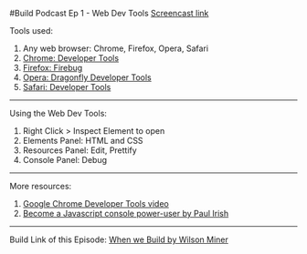#Build Podcast Ep 1 - Web Dev Tools
[Screencast link](http://build-podcast.com)

Tools used:

1. Any web browser: Chrome, Firefox, Opera, Safari
2. [Chrome: Developer Tools](https://developers.google.com/chrome-developer-tools/docs/overview)
2. [Firefox: Firebug](http://getfirebug.com/)
3. [Opera: Dragonfly Developer Tools](http://www.opera.com/developer/tools/)
4. [Safari: Developer Tools](https://developer.apple.com/technologies/safari/developer-tools.html)

________________________

Using the Web Dev Tools:

1. Right Click > Inspect Element to open
1. Elements Panel: HTML and CSS
1. Resources Panel: Edit, Prettify
1. Console Panel: Debug

________________________

More resources:

1. [Google Chrome Developer Tools video](http://www.youtube.com/watch?v=nOEw9iiopwI)
2. [Become a Javascript console power-user by Paul Irish](http://www.youtube.com/watch?v=4mf_yNLlgic)

________________________

Build Link of this Episode: [When we Build by Wilson Miner](http://vimeo.com/34017777)




